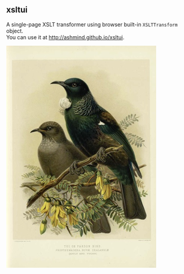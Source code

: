 ## xsltui

A single-page XSLT transformer using browser built-in `XSLTTransform` object.  
You can use it at http://ashmind.github.io/xsltui.

[![](images/tui-small.jpg)](images/tui.jpg)